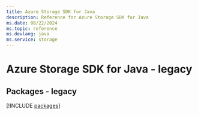 ```yaml
---
title: Azure Storage SDK for Java
description: Reference for Azure Storage SDK for Java
ms.date: 08/22/2024
ms.topic: reference
ms.devlang: java
ms.service: storage
---
```

# Azure Storage SDK for Java - legacy
## Packages - legacy
[!INCLUDE [packages](storage-index.md)]